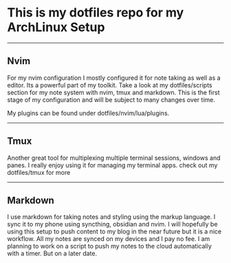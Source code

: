 # **This is my dotfiles repo for my ArchLinux Setup**

___

## **Nvim**

For my nvim configuration I mostly configured it for note taking as well as a editor. Its a powerful part of my toolkit.
Take a look at my dotfiles/scripts section for my note system with nvim, tmux and markdown. This is the first stage of my configuration and 
will be subject to many changes over time.

My plugins can be found under dotfiles/nvim/lua/plugins.

___

## **Tmux**

Another great tool for multiplexing multiple terminal sessions, windows and panes. I really enjoy using it for managing my terminal apps.
check out my dotfiles/tmux for more

___

## **Markdown**

I use markdown for taking notes and styling using the markup language. I sync it to my phone using syncthing, obsidian and nvim. I will hopefully
be using this setup to push content to my blog in the near future but it is a nice workflow. All my notes are synced on my devices and I pay no fee.
I am planning to work on a script to push my notes to the cloud automatically with a timer. But on a later date.


